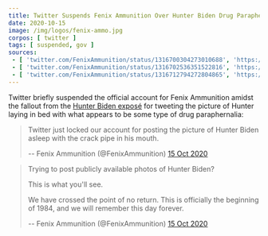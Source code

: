 ```yaml
---
title: Twitter Suspends Fenix Ammunition Over Hunter Biden Drug Paraphernalia Picture
date: 2020-10-15
image: /img/logos/fenix-ammo.jpg
corpos: [ twitter ]
tags: [ suspended, gov ]
sources:
 - [ 'twitter.com/FenixAmmunition/status/1316700304273010688', 'https://archive.is/vSAi1' ]
 - [ 'twitter.com/FenixAmmunition/status/1316702536351522816', 'https://archive.is/GBVuj' ]
 - [ 'twitter.com/FenixAmmunition/status/1316712794272804865', 'https://archive.is/rHWgf' ]
---
```


Twitter briefly suspended the official account for Fenix Ammunition amidst the
fallout from the [Hunter Biden
exposé](/events/facebook-twitter-suppress-nypost-hunter-expose/) for tweeting
the picture of Hunter laying in bed with what appears to be some type of drug
paraphernalia:
> Twitter just locked our account for posting the picture of Hunter Biden
> asleep with the crack pipe in his mouth.
>
> -- Fenix Ammunition (@FenixAmmunition) [15 Oct 2020](https://archive.is/vSAi1)

> Trying to post publicly available photos of Hunter Biden?
>
> This is what you'll see.
>
> We have crossed the point of no return.  This is officially the beginning of
> 1984, and we will remember this day forever.
>
> -- Fenix Ammunition (@FenixAmmunition) [15 Oct 2020](https://archive.is/GBVuj)
